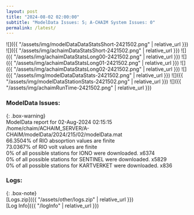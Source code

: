 ```yaml
---
layout: post
title: "2024-08-02 02:00:00"
subtitle: "ModelData Issues: 5; A-CHAIM System Issues: 0"
permalink: /latest/
---
```


![]({{ "/assets/img/modelDataDataStatsShort-2421502.png" | relative_url }})
![]({{ "/assets/img/achaimDataStatsShort-2421502.png" | relative_url }})
![]({{ "/assets/img/achaimDataStatsLong00-2421502.png" | relative_url }})
![]({{ "/assets/img/achaimDataStatsLong01-2421502.png" | relative_url }})
![]({{ "/assets/img/achaimDataStatsLong02-2421502.png" | relative_url }})
![]({{ "/assets/img/modelDataDataStats-2421502.png" | relative_url }})
![]({{ "/assets/img/modelDataStationStats-2421502.png" | relative_url }})
![]({{ "/assets/img/achaimRunTime-2421502.png" | relative_url }})


### ModelData Issues:  
  
{: .box-warning}  
 ModelData report for 02-Aug-2024 02:15:15   
 /home/chaim/ACHAIM_SERVER/A-CHAIM/modelData/2024/215/02/modelData.mat   
 66.3504% of RIO absoprtion values are finite   
 73.0367% of RIO volt values are finite   
 0% of all possible stations for IONO were downloaded. x6374   
 0% of all possible stations for SENTINEL were downloaded. x5829   
 0% of all possible stations for KARTVERKET were downloaded. x836   
  


### Logs:  
  
{: .box-note}  
[Logs.zip]({{ "/assets/other/logs.zip" | relative_url }})  
[Log Info]({{ "/logInfo" | relative_url }})  
